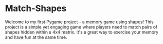 # Match-Shapes
Welcome to my first Pygame project - a memory game using shapes! This project is a simple yet engaging game where players need to match pairs of shapes hidden within a 4x4 matrix. It's a great way to exercise your memory and have fun at the same time.
